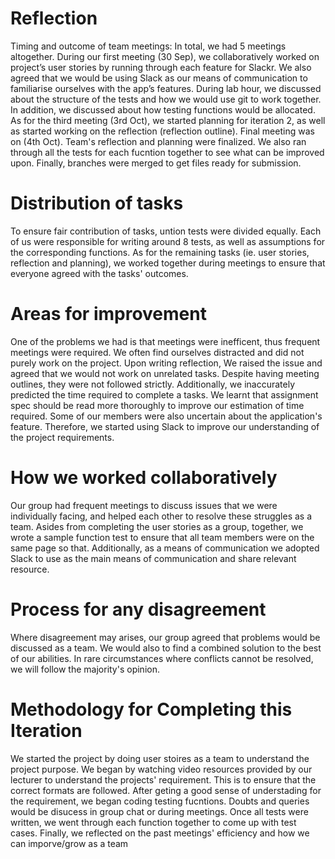 # Reflection

Timing and outcome of team meetings: 
In total, we had 5 meetings altogether. During our first meeting (30 Sep), we collaboratively worked on project’s user stories by running through each feature for Slackr. We also agreed that we would be using Slack as our means of communication to familiarise ourselves with the app’s features. During lab hour, we discussed about the structure of the tests and how we would use git to work together. In addition, we discussed about how testing functions would be allocated. As for the third meeting (3rd Oct), we started planning for iteration 2, as well as started working on the reflection (reflection outline). Final meeting was on (4th Oct). Team's reflection and planning were finalized. We also ran through all the tests for each fucntion together to see what can be improved upon. Finally, branches were merged to get files ready for submission. 

# Distribution of tasks

To ensure fair contribution of tasks, untion tests were divided equally. Each of us were responsible for writing around 8 tests, as well as assumptions for the corresponding functions. As for the remaining tasks (ie. user stories, reflection and planning), we worked together during meetings to ensure that everyone agreed with the tasks' outcomes.

# Areas for improvement

One of the problems we had is that meetings were inefficent, thus frequent meetings were required. We often find ourselves distracted and did not purely work on the project. Upon writing reflection, We raised the issue and agreed that we would not work on unrelated tasks. Despite having meeting outlines, they were not followed strictly. Additionally, we inaccurately predicted the time required to complete a tasks. We learnt that assignment spec should be read more thoroughly to improve our estimation of time required. Some of our members were also uncertain about the application's feature. Therefore, we started using Slack to improve our understanding of the project requirements.
 
# How we worked collaboratively

Our group had frequent meetings to discuss issues that we were individually facing, and helped each other to resolve these struggles as a team. Asides from completing the user stories as a group, together, we wrote a sample function test to ensure that all team members were on the same page so that. Additionally, as a means of communication we adopted Slack to use as the main means of communication and share relevant resource.


# Process for any disagreement

Where disagreement may arises, our group agreed that problems would be discussed as a team. We would also to find a combined solution to the best of our abilities. In rare circumstances where conflicts cannot be resolved, we will follow the majority's opinion.

# Methodology for Completing this Iteration

We started the project by doing user stoires as a team to understand the project purpose. We began by watching video resources provided by our lecturer to understand the projects' requirement. This is to ensure that the correct formats are followed. After geting a good sense of understading for the requirement, we began coding testing fucntions. Doubts and queries would be disucess in group chat or during meetings. Once all tests were written, we went through each function together to come up with test cases. Finally, we reflected on the past meetings' efficiency and how we can imporve/grow as a team